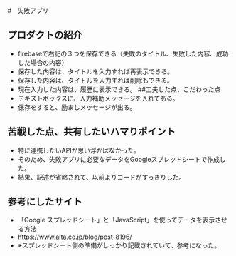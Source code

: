 #　失敗アプリ
## プロダクトの紹介
- firebaseで右記の３つを保存できる（失敗のタイトル、失敗した内容、成功した場合の内容）
- 保存した内容は、タイトルを入力すれば再表示できる。
- 保存した内容は、タイトルを入力すれば削除もできる。
- 現在入力した内容は、履歴に表示できる。 ##工夫した点，こだわった点
- テキストボックスに、入力補助メッセージを入れてある。
- 保存をすると、励ましメッセージが出る。
## 苦戦した点、共有したいハマりポイント
- 特に連携したいAPIが思い浮かばなかった。
- そのため、失敗アプリに必要なデータをGoogleスプレッドシートで作成した。
- 結果、記述が省略されて、以前よりコードがすっきりした。
## 参考にしたサイト
- 「Google スプレッドシート」と「JavaScript」を使ってデータを表示させる方法
- https://www.alta.co.jp/blog/post-8196/
- ※スプレッドシート側の準備がしっかり記載されていて、参考になった。